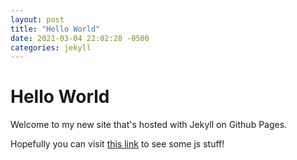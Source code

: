 ```yaml
---
layout: post
title: "Hello World"
date: 2021-03-04 22:02:28 -0500
categories: jekyll
---
```


# Hello World

Welcome to my new site that's hosted with Jekyll on Github Pages.

Hopefully you can visit [this link](/test/) to see some js stuff!
